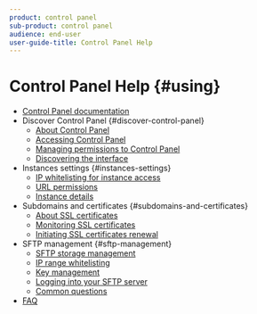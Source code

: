 ```yaml
---
product: control panel
sub-product: control panel
audience: end-user
user-guide-title: Control Panel Help
---
```


# Control Panel Help {#using}

+ [Control Panel documentation](control-panel-home.md)
+ Discover Control Panel {#discover-control-panel}
  + [About Control Panel](discover/using/about-control-panel.md)  
  + [Accessing Control Panel](discover/using/accessing-control-panel.md)
  + [Managing permissions to Control Panel](discover/using/managing-permissions.md)
  + [Discovering the interface](discover/using/discovering-the-interface.md)
+ Instances settings {#instances-settings}
  + [IP whitelisting for instance access](instances-settings/using/ip-whitelisting-instance-access.md)
  + [URL permissions](instances-settings/using/url-permissions.md)
  + [Instance details](instances-settings/using/instance-details.md)
+ Subdomains and certificates {#subdomains-and-certificates}
  + [About SSL certificates](subdomains-certificates/using/about-ssl-certificates.md)
  + [Monitoring SSL certificates](subdomains-certificates/using/monitoring-ssl-certificates.md)
  + [Initiating SSL certificates renewal](subdomains-certificates/using/initiating-ssl-certificates-renewal.md)
+ SFTP management {#sftp-management}
  + [SFTP storage management](sftp/using/sftp-storage-management.md)
  + [IP range whitelisting](sftp/using/ip-range-whitelisting.md)
  + [Key management](sftp/using/key-management.md)
  + [Logging into your SFTP server](sftp/using/logging-into-sftp-server.md)
  + [Common questions](sftp/using/common-questions.md)
+ [FAQ](faq.md)
